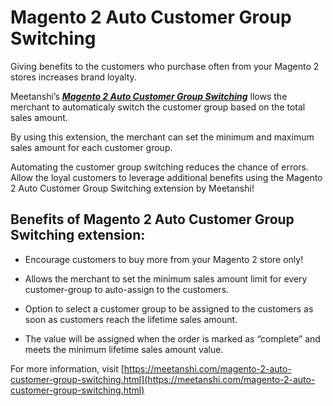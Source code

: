 # Magento 2 Auto Customer Group Switching

Giving benefits to the customers who purchase often from your Magento 2 stores increases brand loyalty.

Meetanshi’s ***[Magento 2 Auto Customer Group Switching](https://meetanshi.com/magento-2-auto-customer-group-switching.html)*** llows the merchant to automaticaly switch the customer group based on the total sales amount.

By using this extension, the merchant can set the minimum and maximum sales amount for each customer group.

Automating the customer group switching reduces the chance of errors. Allow the loyal customers to leverage additional benefits using the Magento 2 Auto Customer Group Switching extension by Meetanshi!

##  Benefits of Magento 2 Auto Customer Group Switching extension:

* Encourage customers to buy more from your Magento 2 store only!

* Allows the merchant to set the minimum sales amount limit for every customer-group to auto-assign to the customers.

* Option to select a customer group to be assigned to the customers as soon as customers reach the lifetime sales amount.

* The value will be assigned when the order is marked as “complete” and meets the minimum lifetime sales amount value.


For more information, visit [https://meetanshi.com/magento-2-auto-customer-group-switching.html](https://meetanshi.com/magento-2-auto-customer-group-switching.html)




